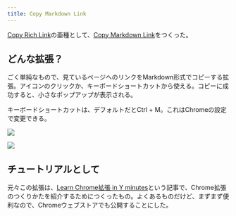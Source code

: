 ```yaml
---
title: Copy Markdown Link
---
```

[Copy Rich Link](https://chrome.google.com/webstore/detail/copy-rich-link/hikiamlgpdcabppakpmemaofmkgknpea)の亜種として、[Copy Markdown Link](https://chrome.google.com/webstore/detail/copy-markdown-link/gkceaaphhbeanfciglgpffnncfpipjpa)をつくった。

どんな拡張？
------

ごく単純なもので、見ているページへのリンクをMarkdown形式でコピーする拡張。アイコンのクリックか、キーボードショートカットから使える。コピーに成功すると、小さなポップアップが表示される。

キーボードショートカットは、デフォルトだとCtrl + M。これはChromeの設定で変更できる。

![](https://lh3.googleusercontent.com/77EbmCJdsE4bhHs0eyMYm7rWj5sr5Go1d-Nz9iG4IcqMrBhML7VC_FMJpO5wgs4prDDz6fKWBeLtkygxjM5Z4PldooCpdBko-08YdqW19H5UffSMARisdzw9tAb7hoNKJ4z98qsTCUdkGynRxzt_4FYurca6wYEQGgsyO8hTqfcVpEh2cR8PJ1Y8)

![](https://lh6.googleusercontent.com/dzRQgXi9EXislsUmvf06cLuysD6z-WGPkJ_J0wy54tash38ZNHtkCSzyRVkXha8dkkNUwCIydC7uLwxzQXdZBFXziMfnEVt6faOrWMZzGfSBr8URnvt5XiG3zE2k-zQVB2orCLtkptinNSH2xHfRr53HKInzhDWW10jMh6P02dOOj3EqNoorLT89)

チュートリアルとして
----------

元々この拡張は、[Learn Chrome拡張 in Y minutes](https://r7kamura.com/articles/2022-05-18-learn-chrome-extention-in-y-minutes)という記事で、Chrome拡張のつくりかたを紹介するためにつくったもの。よくあるものだけど、まずまず便利なので、Chromeウェブストアでも公開することにした。
